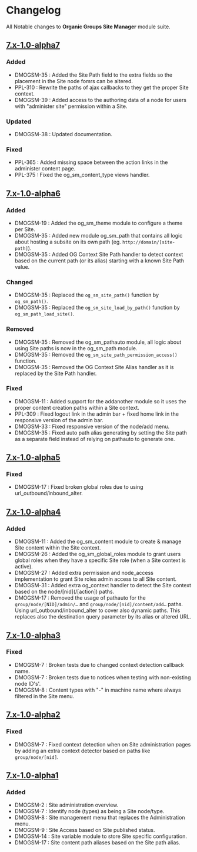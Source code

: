 # Changelog
All Notable changes to **Organic Groups Site Manager** module suite.


## [7.x-1.0-alpha7]
### Added
- DMOGSM-35 : Added the Site Path field to the extra fields so the placement in
  the Site node fomrs can be altered.
- PPL-310 : Rewrite the paths of ajax callbacks to they get the proper Site
  context.
- DMOGSM-39 : Added access to the authoring data of a node for users with
  "administer site" permission within a Site.

### Updated
- DMOGSM-38 : Updated documentation.

### Fixed
- PPL-365 : Added missing space between the action links in the administer
  content page.
- PPL-375 : Fixed the og_sm_content_type views handler.



## [7.x-1.0-alpha6]
### Added
- DMOGSM-19 : Added the og_sm_theme module to configure a theme per Site.
- DMOGSM-35 : Added new module og_sm_path that contains all logic about hosting
  a subsite on its own path (eg. `http://domain/[site-path]`).
- DMOGSM-35 : Added OG Context Site Path handler to detect context based on the
  current path (or its alias) starting with a known Site Path value.

### Changed
- DMOGSM-35 : Replaced the `og_sm_site_path()` function by `og_sm_path()`.
- DMOGSM-35 : Replaced the `og_sm_site_load_by_path()` function by
  `og_sm_path_load_site()`.

### Removed
- DMOGSM-35 : Removed the og_sm_pathauto module, all logic about using Site
  paths is now in the og_sm_path module.
- DMOGSM-35 : Removed the `og_sm_site_path_permission_access()` function.
- DMOGSM-35 : Removed the OG Context Site Alias handler as it is replaced by
  the Site Path handler.

### Fixed
- DMOGSM-11 : Added support for the addanother module so it uses the proper
  content creation paths within a Site context.
- PPL-309 : Fixed logout link in the admin bar + fixed home link in the
  responsive version of the admin bar.
- DMOGSM-33 : Fixed responsive version of the node/add menu.
- DMOGSM-35 : Fixed auto path alias generating by setting the Site path as a
  separate field instead of relying on pathauto to generate one.



## [7.x-1.0-alpha5]
### Fixed
- DMOGSM-17 : Fixed broken global roles due to using url_outbound/inbound_alter.



## [7.x-1.0-alpha4]
### Added
- DMOGSM-11 : Added the og_sm_content module to create & manage Site content
  within the Site context.
- DMOGSM-26 : Added the og_sm_global_roles module to grant users global roles
  when they have a specific Site role (when a Site context is active).
- DMOGSM-27 : Added extra permission and node_access implementation to grant
  Site roles admin access to all Site content.
- DMOGSM-31 : Added extra og_context handler to detect the Site context based on
  the node/\[nid](/\[action]) paths.
- DMOGSM-17 : Removed the usage of pathauto for the `group/node/[NID]/admin/…`
  and `group/node/[nid]/content/add…` paths. Using url_outbound/inbound_alter to
  cover also dynamic paths. This replaces also the destination query parameter
  by its alias or altered URL.



## [7.x-1.0-alpha3]
### Fixed
- DMOGSM-7 : Broken tests due to changed context detection callback name.
- DMOGSM-7 : Broken tests due to notices when testing with non-existing node
  ID's'.
- DMOGSM-8 : Content types with "-" in machine name where always filtered in the
  Site menu.



## [7.x-1.0-alpha2]
### Fixed
- DMOGSM-7 : Fixed context detection when on Site administration pages by adding
  an extra context detector based on paths like `group/node/[nid]`.



## [7.x-1.0-alpha1]
### Added
- DMOGSM-2 : Site administration overview.
- DMOGSM-7 : Identify node (types) as being a Site node/type.
- DMOGSM-8 : Site management menu that replaces the Administration menu.
- DMOGSM-9 : Site Access based on Site published status.
- DMOGSM-14 : Site variable module to store Site specific configuration.
- DMOGSM-17 : Site content path aliases based on the Site path alias.



[Unreleased]: https://bitbucket.org/digipolisgent/drupal_module_og-sm/branches/compare/develop%0Dmaster
[7.x-1.0-alpha7]: https://bitbucket.org/digipolisgent/drupal_module_og-sm/branches/compare/7.x-1.0-alpha7%0D7.x-1.0-alpha6#diff
[7.x-1.0-alpha6]: https://bitbucket.org/digipolisgent/drupal_module_og-sm/branches/compare/7.x-1.0-alpha6%0D7.x-1.0-alpha5#diff
[7.x-1.0-alpha5]: https://bitbucket.org/digipolisgent/drupal_module_og-sm/branches/compare/7.x-1.0-alpha5%0D7.x-1.0-alpha4#diff
[7.x-1.0-alpha4]: https://bitbucket.org/digipolisgent/drupal_module_og-sm/branches/compare/7.x-1.0-alpha4%0D7.x-1.0-alpha3#diff
[7.x-1.0-alpha3]: https://bitbucket.org/digipolisgent/drupal_module_og-sm/branches/compare/7.x-1.0-alpha3%0D7.x-1.0-alpha2#diff
[7.x-1.0-alpha2]: https://bitbucket.org/digipolisgent/drupal_module_og-sm/branches/compare/7.x-1.0-alpha2%0D7.x-1.0-alpha1#diff
[7.x-1.0-alpha1]: https://bitbucket.org/digipolisgent/drupal_module_og-sm/commits/tag/7.x-1.0-alpha1
